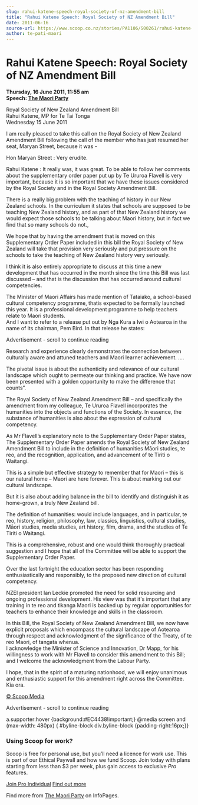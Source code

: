 ```yaml
---
slug: rahui-katene-speech-royal-society-of-nz-amendment-bill
title: "Rahui Katene Speech: Royal Society of NZ Amendment Bill"
date: 2011-06-16
source-url: https://www.scoop.co.nz/stories/PA1106/S00261/rahui-katene-speech-royal-society-of-nz-amendment-bill.htm
author: te-pati-maori
---
```

Rahui Katene Speech: Royal Society of NZ Amendment Bill
=======================================================

**Thursday, 16 June 2011, 11:55 am**  
**Speech: [The Maori Party](https://info.scoop.co.nz/The_Maori_Party)**

Royal Society of New Zealand Amendment Bill  
Rahui Katene, MP for Te Tai Tonga  
Wednesday 15 June 2011

I am really pleased to take this call on the Royal Society of New Zealand Amendment Bill following the call of the member who has just resumed her seat, Maryan Street, because it was -

Hon Maryan Street : Very erudite.

Rahui Katene : It really was, it was great. To be able to follow her comments about the supplementary order paper put up by Te Ururoa Flavell is very important, because it is so important that we have these issues considered by the Royal Society and in the Royal Society Amendment Bill.

There is a really big problem with the teaching of history in our New Zealand schools. In the curriculum it states that schools are supposed to be teaching New Zealand history, and as part of that New Zealand history we would expect those schools to be talking about Maori history, but in fact we find that so many schools do not.,

We hope that by having the amendment that is moved on this Supplementary Order Paper included in this bill the Royal Society of New Zealand will take that provision very seriously and put pressure on the schools to take the teaching of New Zealand history very seriously.

I think it is also entirely appropriate to discuss at this time a new development that has occurred in the month since the time this Bill was last discussed – and that is the discussion that has occurred around cultural competencies.

  
The Minister of Maori Affairs has made mention of Tataiako, a school-based cultural competency programme, thatis expected to be formally launched this year. It is a professional development programme to help teachers relate to Maori students.  
And I want to refer to a release put out by Nga Kura a Iwi o Aotearoa in the name of its chairman, Pem Bird. In that release he states:

Advertisement - scroll to continue reading





Research and experience clearly demonstrates the connection between culturally aware and attuned teachers and Maori learner achievement. ….

The pivotal issue is about the authenticity and relevance of our cultural landscape which ought to permeate our thinking and practice. We have now been presented with a golden opportunity to make the difference that counts”.

The Royal Society of New Zealand Amendment Bill – and specifically the amendment from my colleague, Te Ururoa Flavell incorporates the humanities into the objects and functions of the Society. In essence, the substance of humanities is also about the expression of cultural competency.

As Mr Flavell’s explanatory note to the Supplementary Order Paper states, The Supplementary Order Paper amends the Royal Society of New Zealand Amendment Bill to include in the definition of humanities Māori studies, te reo, and the recognition, application, and advancement of te Tiriti o Waitangi.

This is a simple but effective strategy to remember that for Maori – this is our natural home – Maori are here forever. This is about marking out our cultural landscape.

But it is also about adding balance in the bill to identify and distinguish it as home-grown, a truly New Zealand bill.

  
The definition of humanities: would include languages, and in particular, te reo, history, religion, philosophy, law, classics, linguistics, cultural studies, Māori studies, media studies, art history, film, drama, and the studies of Te Tiriti o Waitangi.

  
This is a comprehensive, robust and one would think thoroughly practical suggestion and I hope that all of the Committee will be able to support the Supplementary Order Paper.

  
Over the last fortnight the education sector has been responding enthusiastically and responsibly, to the proposed new direction of cultural competency.

  
NZEI president Ian Leckie promoted the need for solid resourcing and ongoing professional development. His view was that it's important that any training in te reo and tikanga Maori is backed up by regular opportunities for teachers to enhance their knowledge and skills in the classroom.

In this Bill, the Royal Society of New Zealand Amendment Bill, we now have explicit proposals which encompass the cultural landscape of Aotearoa through respect and acknowledgment of the significance of the Treaty, of te reo Maori, of tangata whenua.  
I acknowledge the Minister of Science and Innovation, Dr Mapp, for his willingness to work with Mr Flavell to consider this amendment to this Bill; and I welcome the acknowledgment from the Labour Party.

I hope, that in the spirit of a maturing nationhood, we will enjoy unanimous and enthusiastic support for this amendment right across the Committee. Kia ora.

[© Scoop Media](http://www.scoop.co.nz/about/terms.html)  

Advertisement - scroll to continue reading



a.supporter:hover {background:#EC4438!important;} @media screen and (max-width: 480px) { #byline-block div.byline-block {padding-right:16px;}}

### Using Scoop for work?

Scoop is free for personal use, but you’ll need a licence for work use. This is part of our Ethical Paywall and how we fund Scoop. Join today with plans starting from less than $3 per week, plus gain access to exclusive _Pro_ features.  
  
[Join Pro Individual](https://pro.scoop.co.nz/Individual/?from=ProIn24) [Find out more](https://pro.scoop.co.nz/using-scoop-for-work/?from=ProIn24)

Find more from [The Maori Party](https://info.scoop.co.nz/The_Maori_Party) on InfoPages.